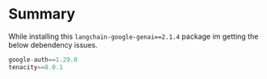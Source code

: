 # Summary
While installing this `langchain-google-genai==2.1.4` package im getting the below debendency issues.

```py
google-auth==1.29.0
tenacity==8.0.1
```